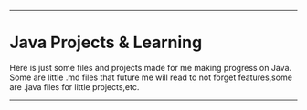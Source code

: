 ***
# Java Projects & Learning
Here is just some files and projects made for me making progress on Java. Some are little .md files that future me will read to not forget features,some are .java files for little projects,etc.
***
